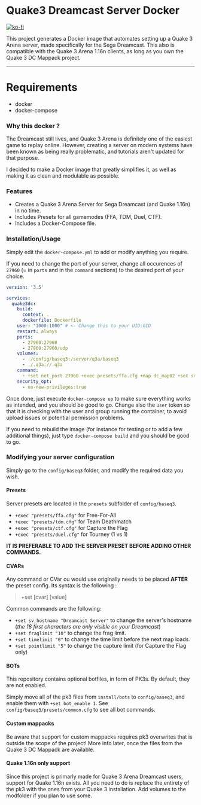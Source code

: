 # Quake3 Dreamcast Server Docker

[![ko-fi](https://ko-fi.com/img/githubbutton_sm.svg)](https://ko-fi.com/P5P27UZHV)

This project generates a Docker image that automates setting up a Quake 3 Arena server, made specifically for the Sega Dreamcast. This also is compatible with the Quake 3 Arena 1.16n clients, as long as you own the Quake 3 DC Mappack project.  

---------------------

# Requirements
- docker
- docker-compose

### Why this docker ?

The Dreamcast still lives, and Quake 3 Arena is definitely one of the easiest game to replay online. 
However, creating a server on modern systems have been known as being really problematic, and tutorials aren't updated for that purpose. 

I decided to make a Docker image that greatly simplifies it, as well as making it as clean and modulable as possible.

### Features
* Creates a Quake 3 Arena Server for Sega Dreamcast (and Quake 1.16n) in no time.
* Includes Presets for all gamemodes (FFA, TDM, Duel, CTF).
* Includes a Docker-Compose file.

### Installation/Usage

Simply edit the `docker-compose.yml` to add or modify anything you require.

If you need to change the port of your server, change all occurences of `27960` (= in `ports` and in the `command` sections) to the desired port of your choice.

```yml
version: '3.5'

services:
  quake3dc:
    build:
      context: .
      dockerfile: Dockerfile
    user: "1000:1000" # <- Change this to your UID:GID
    restart: always
    ports: 
      - 27960:27960
      - 27960:27960/udp
    volumes:
      - ./config/baseq3:/server/q3a/baseq3
      - ./.q3a://.q3a
    command: 
      - +set net_port 27960 +exec presets/ffa.cfg +map dc_map02 +set sv_hostname "Q3A DC - FFA SERVER" +set fraglimit 30 +set timelimit 10
    security_opt:
      - no-new-privileges:true
```

Once done, just execute `docker-compose up` to make sure everything works as intended, and you should be good to go. Change also the `user` token so that it is checking with the user and group running the container, to avoid upload issues or potential permission problems.

If you need to rebuild the image (for instance for testing or to add a few additional things), just type `docker-compose build` and you should be good to go.

### Modifying your server configuration

Simply go to the `config/baseq3` folder, and modify the required data you wish.

#### Presets
Server presets are located in the `presets` subfolder of `config/baseq3`.
* `+exec "presets/ffa.cfg"` for Free-For-All
* `+exec "presets/tdm.cfg"` for Team Deathmatch
* `+exec "presets/ctf.cfg"` for Capture the Flag
* `+exec "presets/duel.cfg"` for Tourney (1 vs 1)

**IT IS PREFERABLE TO ADD THE SERVER PRESET BEFORE ADDING OTHER COMMANDS.**

#### CVARs
Any command or CVar ou would use originally needs to be placed **AFTER** the preset config. Its syntax is the following :
> +set [cvar] [value]

Common commands are the following:
* `+set sv_hostname "Dreamcast Server"` to change the server's hostname (*the 18 first characters are only visible on your Dreamcast*)
* `+set fraglimit "10"` to change the frag limit.
* `+set timelimit "0"` to change the time limit before the next map loads.
* `+set pointlimit "5"` to change the capture limit (for Capture the Flag only)

#### BOTs 

This repository contains optional botfiles, in form of PK3s. By default, they are not enabled.

Simply move all of the pk3 files from `install/bots` to `config/baseq3`, and enable them with `+set bot_enable 1`. See `config/baseq3/presets/common.cfg` to see all bot commands.

#### Custom mappacks
Be aware that support for custom mappacks requires pk3 overwrites that is outside the scope of the project! More info later, once the files from the Quake 3 DC Mappack are available.

#### Quake 1.16n only support
Since this project is primarly made for Quake 3 Arena Dreamcast users, support for Quake 1.16n exists. All you need to do is replace the entirety of the pk3 with the ones from your Quake 3 installation. Add volumes to the modfolder if you plan to use some.
